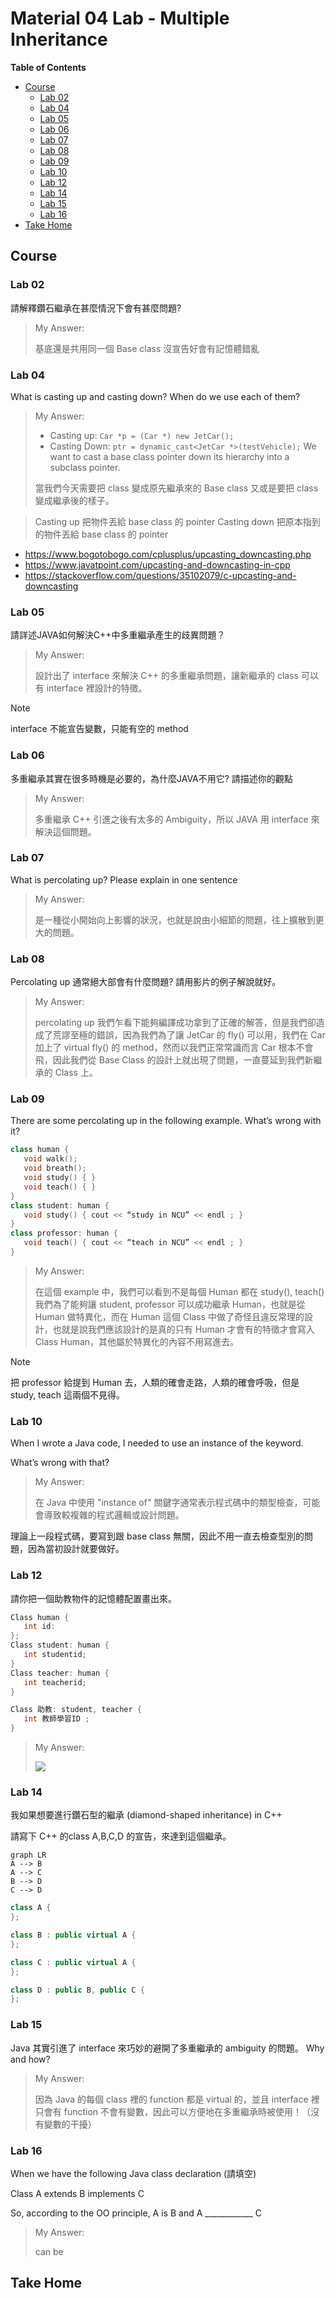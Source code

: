 # Material 04 Lab - Multiple Inheritance     <!-- omit from toc -->

**Table of Contents**
- [Course](#course)
  - [Lab 02](#lab-02)
  - [Lab 04](#lab-04)
  - [Lab 05](#lab-05)
  - [Lab 06](#lab-06)
  - [Lab 07](#lab-07)
  - [Lab 08](#lab-08)
  - [Lab 09](#lab-09)
  - [Lab 10](#lab-10)
  - [Lab 12](#lab-12)
  - [Lab 14](#lab-14)
  - [Lab 15](#lab-15)
  - [Lab 16](#lab-16)
- [Take Home](#take-home)

## Course

### Lab 02

請解釋鑽石繼承在甚麼情況下會有甚麼問題?

> My Answer:
> 
> 基底還是共用同一個 Base class 沒宣告好會有記憶體錯亂


### Lab 04

What is casting up and casting down? When do we use each of them?

> My Answer:
> 
> - Casting up: `Car *p = (Car *) new JetCar();` 
> - Casting Down: `ptr = dynamic_cast<JetCar *>(testVehicle);` We want to cast a base class pointer down its hierarchy into a subclass pointer. 
> 
> 當我們今天需要把 class 變成原先繼承來的 Base class 又或是要把 class 變成繼承後的樣子。

> Casting up 把物件丟給 base class 的 pointer
> Casting down 把原本指到的物件丟給 base class 的 pointer

- https://www.bogotobogo.com/cplusplus/upcasting_downcasting.php
- https://www.javatpoint.com/upcasting-and-downcasting-in-cpp
- https://stackoverflow.com/questions/35102079/c-upcasting-and-downcasting


### Lab 05

請詳述JAVA如何解決C++中多重繼承產生的歧異問題？

> My Answer:
>
> 設計出了 interface 來解決 C++ 的多重繼承問題，讓新繼承的 class 可以有 interface 裡設計的特徵。

> [!NOTE]
> interface 不能宣告變數，只能有空的 method


### Lab 06

多重繼承其實在很多時機是必要的，為什麼JAVA不用它?
請描述你的觀點

> My Answer:
>
> 多重繼承 C++ 引進之後有太多的 Ambiguity，所以 JAVA 用 interface 來解決這個問題。


### Lab 07

What is percolating up? Please explain in one sentence

> My Answer:
>
> 是一種從小開始向上影響的狀況，也就是說由小細節的問題，往上擴散到更大的問題。


### Lab 08

Percolating up 通常絕大部會有什麼問題? 請用影片的例子解說就好。

> My Answer:
>
> percolating up 我們乍看下能夠編譯成功拿到了正確的解答，但是我們卻造成了荒謬至極的錯誤，因為我們為了讓 JetCar 的 fly() 可以用，我們在 Car 加上了 virtual fly() 的 method，然而以我們正常常識而言 Car 根本不會飛，因此我們從 Base Class 的設計上就出現了問題，一直蔓延到我們新繼承的 Class 上。


### Lab 09

There are some percolating up in the following example.
What’s wrong with it?

```cpp
class human {
   void walk();
   void breath();
   void study() { }
   void teach() { }
}
class student: human {
   void study() { cout << “study in NCU” << endl ; }
}
class professor: human {
   void teach() { cout << “teach in NCU” << endl ; }
}
```

> My Answer:
>
> 在這個 example 中，我們可以看到不是每個 Human 都在 study(), teach() 我們為了能夠讓 student, professor 可以成功繼承 Human，也就是從 Human 做特異化，而在 Human 這個 Class 中做了奇怪且違反常理的設計，也就是說我們應該設計的是真的只有 Human 才會有的特徵才會寫入 Class Human，其他屬於特異化的內容不用寫進去。

> [!NOTE]
> 把 professor 給提到 Human 去，人類的確會走路，人類的確會呼吸，但是 study, teach 這兩個不見得。


### Lab 10

When I wrote a Java code, I needed to use an instance of the keyword. 

What’s wrong with that?

> My Answer:
>
> 在 Java 中使用 "instance of" 關鍵字通常表示程式碼中的類型檢查，可能會導致較複雜的程式邏輯或設計問題。


理論上一段程式碼，要寫到跟 base class 無關，因此不用一直去檢查型別的問題，因為當初設計就要做好。


### Lab 12

請你把一個助教物件的記憶體配置畫出來。

```cpp
Class human {
   int id:  
};
Class student: human {
   int studentid;
}
Class teacher: human {
   int teacherid;
}

Class 助教: student, teacher {
   int 教師學習ID ;
}
```

> My Answer:
>
> ![](./lab12.png)

### Lab 14

我如果想要進行鑽石型的繼承 (diamond-shaped inheritance) in C++

請寫下 C++ 的class A,B,C,D 的宣告，來達到這個繼承。

```mermaid
graph LR
A --> B
A --> C
B --> D
C --> D
```

```cpp
class A {
};

class B : public virtual A {
};

class C : public virtual A {
};

class D : public B, public C {
};
```



### Lab 15

Java 其實引進了 interface 來巧妙的避開了多重繼承的 ambiguity 的問題。
Why and how?

> My Answer:
>
> 因為 Java 的每個 class 裡的 function 都是 virtual 的，並且 interface 裡只會有 function 不會有變數，因此可以方便地在多重繼承時被使用！（沒有變數的干擾）

### Lab 16

When we have the following Java class declaration (請填空)

Class A extends B implements C

So, according to the OO principle, A is B and A ____________ C

> My Answer:
>
> can be



## Take Home